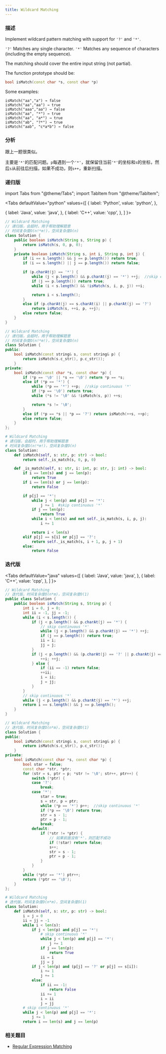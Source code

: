 ```yaml
---
title: Wildcard Matching
---
```


### 描述

Implement wildcard pattern matching with support for `'?'` and `'*'`.

`'?'` Matches any single character.
`'*'` Matches any sequence of characters (including the empty sequence).

The matching should cover the entire input string (not partial).

The function prototype should be:

```cpp
bool isMatch(const char *s, const char *p)
```

Some examples:

```
isMatch("aa","a") → false
isMatch("aa","aa") → true
isMatch("aaa","aa") → false
isMatch("aa", "*") → true
isMatch("aa", "a*") → true
isMatch("ab", "?*") → true
isMatch("aab", "c*a*b") → false
```

### 分析

跟上一题很类似。

主要是`'*'`的匹配问题。`p`每遇到一个`'*'`，就保留住当前`'*'`的坐标和`s`的坐标，然后`s`从前往后扫描，如果不成功，则`s++`，重新扫描。

### 递归版

import Tabs from "@theme/Tabs";
import TabItem from "@theme/TabItem";

<Tabs
defaultValue="python"
values={[
{ label: 'Python', value: 'python', },

{ label: 'Java', value: 'java', },
{ label: 'C++', value: 'cpp', },
]
}>
<TabItem value="java">

```java
// Wildcard Matching
// 递归版，会超时，用于帮助理解题意
// 时间复杂度O(n!*m!)，空间复杂度O(n)
class Solution {
    public boolean isMatch(String s, String p) {
        return isMatch(s, 0, p, 0);
    }
    private boolean isMatch(String s, int i, String p, int j) {
        if (i == s.length() && j == p.length()) return true;
        if (i == s.length() || j == p.length()) return false;

        if (p.charAt(j) == '*') {
            while (j < p.length() && p.charAt(j) == '*') ++j;  //skip continuous '*'
            if (j == p.length()) return true;
            while (i < s.length() && !isMatch(s, i, p, j)) ++i;

            return i < s.length();
        }
        else if (p.charAt(j) == s.charAt(i) || p.charAt(j) == '?')
            return isMatch(s, ++i, p, ++j);
        else return false;
    }
}
```

</TabItem>
<TabItem value="cpp">

```cpp
// Wildcard Matching
// 递归版，会超时，用于帮助理解题意
// 时间复杂度O(n!*m!)，空间复杂度O(n)
class Solution {
public:
    bool isMatch(const string& s, const string& p) {
        return isMatch(s.c_str(), p.c_str());
    }
private:
    bool isMatch(const char *s, const char *p) {
        if (*p == '\0' || *s == '\0') return *p == *s;
        else if (*p == '*') {
            while (*p == '*') ++p;  //skip continuous '*'
            if (*p == '\0') return true;
            while (*s != '\0' && !isMatch(s, p)) ++s;

            return *s != '\0';
        }
        else if (*p == *s || *p == '?') return isMatch(++s, ++p);
        else return false;
    }
};
```

</TabItem>

<TabItem value="python">

```python
# Wildcard Matching
# 递归版，会超时，用于帮助理解题意
# 时间复杂度O(n!*m!)，空间复杂度O(n)
class Solution:
    def isMatch(self, s: str, p: str) -> bool:
        return self._is_match(s, 0, p, 0)

    def _is_match(self, s: str, i: int, p: str, j: int) -> bool:
        if i == len(s) and j == len(p):
            return True
        if i == len(s) or j == len(p):
            return False

        if p[j] == '*':
            while j < len(p) and p[j] == '*':
                j += 1  #skip continuous '*'
            if j == len(p):
                return True
            while i < len(s) and not self._is_match(s, i, p, j):
                i += 1

            return i < len(s)
        elif p[j] == s[i] or p[j] == '?':
            return self._is_match(s, i + 1, p, j + 1)
        else:
            return False
```

</TabItem>
</Tabs>

### 迭代版

<Tabs
defaultValue="java"
values={[
{ label: 'Java', value: 'java', },
{ label: 'C++', value: 'cpp', },
]
}>
<TabItem value="java">

```java
// Wildcard Matching
// 迭代版，时间复杂度O(n*m)，空间复杂度O(1)
public class Solution {
    public boolean isMatch(String s, String p) {
        int i = 0, j = 0;
        int ii = -1, jj = -1;
        while (i < s.length()) {
            if (j < p.length() && p.charAt(j) == '*') {
                // skip continuous '*'
                while (j < p.length() && p.charAt(j) == '*') ++j;
                if (j == p.length()) return true;
                ii = i;
                jj = j;
            }
            if (j < p.length() && (p.charAt(j) == '?' || p.charAt(j) == s.charAt(i))) {
                ++i; ++j;
            } else {
                if (ii == -1) return false;
                ++ii;
                i = ii;
                j = jj;
            }
        }
        // skip continuous '*'
        while (j < p.length() && p.charAt(j) == '*') ++j;
        return i == s.length() && j == p.length();
    }
}
```

</TabItem>
<TabItem value="cpp">

```cpp
// Wildcard Matching
// 迭代版，时间复杂度O(n*m)，空间复杂度O(1)
class Solution {
public:
    bool isMatch(const string& s, const string& p) {
        return isMatch(s.c_str(), p.c_str());
    }
private:
    bool isMatch(const char *s, const char *p) {
        bool star = false;
        const char *str, *ptr;
        for (str = s, ptr = p; *str != '\0'; str++, ptr++) {
            switch (*ptr) {
            case '?':
                break;
            case '*':
                star = true;
                s = str, p = ptr;
                while (*p == '*') p++;  //skip continuous '*'
                if (*p == '\0') return true;
                str = s - 1;
                ptr = p - 1;
                break;
            default:
                if (*str != *ptr) {
                    // 如果前面没有'*'，则匹配不成功
                    if (!star) return false;
                    s++;
                    str = s - 1;
                    ptr = p - 1;
                }
            }
        }
        while (*ptr == '*') ptr++;
        return (*ptr == '\0');
    }
};
```

</TabItem>

<TabItem value="python">

```python
# Wildcard Matching
# 迭代版，时间复杂度O(n*m)，空间复杂度O(1)
class Solution:
    def isMatch(self, s: str, p: str) -> bool:
        i = j = 0
        ii = jj = -1
        while i < len(s):
            if j < len(p) and p[j] == '*':
                # skip continuous '*'
                while j < len(p) and p[j] == '*':
                    j += 1
                if j == len(p):
                    return True
                ii = i
                jj = j
            if j < len(p) and (p[j] == '?' or p[j] == s[i]):
                i += 1
                j += 1
            else:
                if ii == -1:
                    return False
                ii += 1
                i = ii
                j = jj
        # skip continuous '*'
        while j < len(p) and p[j] == '*':
            j += 1
        return i == len(s) and j == len(p)
```

</TabItem>
</Tabs>

### 相关题目

- [Regular Expression Matching](regular-expression-matching.md)
